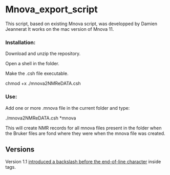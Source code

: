 # Mnova_export_script
This script, based on existing Mnova script, was developped by Damien Jeannerat
It works on the mac version of Mnova 11.

### Installation:
Download and unzip the repository.

Open a shell in the folder.

Make the .csh file executable.

chmod +x ./mnova2NMReDATA.csh

### Use:

Add one or more .mnova file in the current folder and type:

./mnova2NMReDATA.csh *mnova

This will create NMR records for all mnova files present in the folder when the Bruker files are fond where they were when the mnova file was created.

## Versions
Version 1.1 [introduced a backslash before the end-of-line character](http://nmredata.org/wiki/NMReDATA_tag_format#.3CNMREDATA_VERSION.3E) inside tags.

